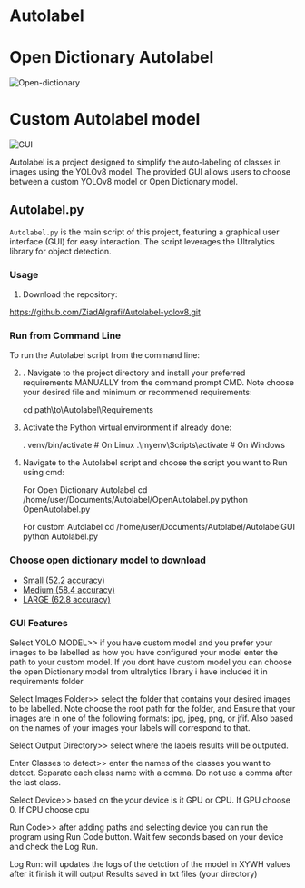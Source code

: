# Autolabel

# Open Dictionary Autolabel
![Open-dictionary](https://github.com/Ziad-Algrafi/Autolabel-yolov8/assets/117011801/6c8867f7-e928-4986-abb4-6fe522ff900d)





# Custom Autolabel model
![GUI](https://github.com/ZiadAlgrafi/Autolabel-yolov8/assets/117011801/e7ba1f79-1808-4927-88d9-7e65c225d3a8)


Autolabel is a project designed to simplify the auto-labeling of classes in images using the YOLOv8 model. The provided GUI allows users to choose between a custom YOLOv8 model or Open Dictionary model.


## Autolabel.py

`Autolabel.py` is the main script of this project, featuring a graphical user interface (GUI) for easy interaction. The script leverages the Ultralytics library for object detection.

### Usage

1. Download the repository:

 https://github.com/ZiadAlgrafi/Autolabel-yolov8.git
 
 
### Run from Command Line

To run the Autolabel script from the command line:

2. . Navigate to the project directory and install your preferred requirements MANUALLY from the command prompt CMD. Note choose your desired file and minimum or recommened requirements:

   
    cd path\to\Autolabel\Requirements
    

3. Activate the Python virtual environment if already done:

   
    . venv/bin/activate      # On Linux
    .\myenv\Scripts\activate # On Windows
  


4. Navigate to the Autolabel script and choose the script you want to Run using cmd:

   For Open Dictionary Autolabel
    cd /home/user/Documents/Autolabel/OpenAutolabel.py
    python OpenAutolabel.py

   
   For custom Autolabel
    cd /home/user/Documents/Autolabel/AutolabelGUI
    python Autolabel.py 

### Choose open dictionary model to download

- [Small (52.2 accuracy)](https://github.com/ultralytics/assets/releases/download/v8.1.0/yolov8s-worldv2.pt)
- [Medium (58.4 accuracy)](https://github.com/ultralytics/assets/releases/download/v8.1.0/yolov8m-worldv2.pt)
- [LARGE (62.8 accuracy)](https://github.com/ultralytics/assets/releases/download/v8.1.0/yolov8x-worldv2.pt)

     

### GUI Features

Select YOLO MODEL>> if you have custom model and you prefer your images to be labelled as how you have configured your model enter the path to your custom model. If you dont have custom model you can choose the open Dictionary model from ultralytics library i have included it in requirements folder

Select Images Folder>> select the folder that contains your desired images to be labelled. Note choose the root path for the folder, and Ensure that your images are in one of the following formats: jpg, jpeg, png, or jfif. Also based on the names of your images your labels will correspond to that.

Select Output Directory>> select where the labels results will be outputed. 

Enter Classes to detect>> enter the names of the classes you want to detect. Separate each class name with a comma. Do not use a comma after the last class.

Select Device>> based on the your device is it GPU or CPU. If GPU choose 0. If CPU choose cpu

Run Code>> after adding paths and selecting device you can run the program using Run Code button. Wait few seconds based on your device and check the Log Run.

Log Run: will updates the logs of the detction of the model in XYWH values after it finish it will output Results saved in txt files (your directory)




